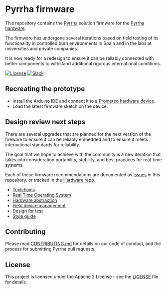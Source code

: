 # Pyrrha firmware

This repository contains the [Pyrrha](https://github.com/Pyrrha-Platform/Pyrrha) solution firmware for the [Pyrrha hardware](https://github.com/Pyrrha-Platform/Pyrrha-Hardware).

The firmware has undergone several iterations based on field testing of its functionality in controlled burn environments in Spain and in the labs at universities and private companies.

It is now ready for a redesign to ensure it can be reliably connected with better components to withstand additional rigorous international conditions.

[![License](https://img.shields.io/badge/License-Apache2-blue.svg)](https://www.apache.org/licenses/LICENSE-2.0) [![Slack](https://img.shields.io/static/v1?label=Slack&message=%23prometeo-pyrrha&color=blue)](https://callforcode.org/slack)

## Recreating the prototype

- Install the Arduino IDE and connect it to a [Prometeo hardware device](https://github.com/Pyrrha-Platform/Pyrrha-Hardware).
- Load the latest firmware sketch on the device.

## Design review next steps

There are several upgrades that are planned for the next version of the fireware to ensure it can be reliably embedded and to ensure it meets international standards for reliability.

The goal that we hope to achieve with the community is a new iteration that takes into consideration portability, stability, and best practices for real-time systems.

Each of these firmware recommendations are documented as [issues](https://github.com/Pyrrha-Platform/Pyrrha-Firmware/issues) in this repository, or tracked in the [Hardware repo](https://github.com/Pyrrha-Platform/Pyrrha-Hardware).

- [Toolchains](https://github.com/Pyrrha-Platform/Pyrrha-Firmware/issues/31)
- [Real Time Operating System](https://github.com/Pyrrha-Platform/Pyrrha-Firmware/issues/30)
- [Hardware abstraction](https://github.com/Pyrrha-Platform/Pyrrha-Firmware/issues/29)
- [Field device management](https://github.com/Pyrrha-Platform/Pyrrha-Firmware/issues/28)
- [Design for test](https://github.com/Pyrrha-Platform/Pyrrha-Firmware/issues/27)
- [Style guide](https://github.com/Pyrrha-Platform/Pyrrha-Firmware/issues/32)

## Contributing

Please read [CONTRIBUTING.md](CONTRIBUTING.md) for details on our code of conduct, and the process for submitting Pyrrha pull requests.

## License

This project is licensed under the Apache 2 License - see the [LICENSE](LICENSE) file for details.
